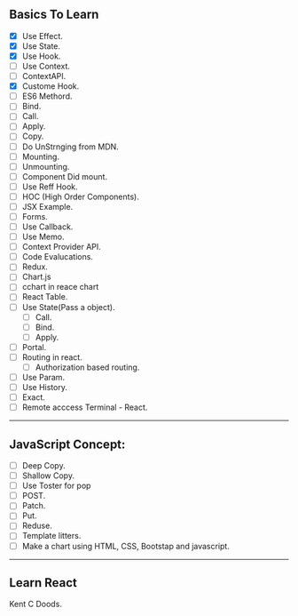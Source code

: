 ## Basics To Learn

* [X] Use Effect.
* [X] Use State.
* [X] Use Hook.
* [ ] Use Context.
* [ ] ContextAPI.
* [X] Custome Hook.
* [ ] ES6 Methord.
* [ ] Bind.
* [ ] Call.
* [ ] Apply.
* [ ] Copy.
* [ ] Do UnStrnging from MDN.
* [ ] Mounting.
* [ ] Unmounting.
* [ ] Component Did mount.
* [ ] Use Reff Hook.
* [ ] HOC (High Order Components).
* [ ] JSX Example.
* [ ] Forms.
* [ ] Use Callback.
* [ ] Use Memo.
* [ ] Context Provider API.
* [ ] Code Evalucations.
* [ ] Redux.
* [ ] Chart.js
* [ ] cchart in reace chart
* [ ] React Table.
* [ ] Use State(Pass a object).
  * [ ] Call.
  * [ ] Bind.
  * [ ] Apply.
* [ ] Portal.
* [ ] Routing in react.
  * [ ] Authorization based routing.
* [ ] Use Param.
* [ ] Use History.
* [ ] Exact.
* [ ] Remote acccess Terminal - React.

---

## JavaScript Concept:

* [ ] Deep Copy.
* [ ] Shallow Copy.
* [ ] Use Toster for pop
* [ ] POST.
* [ ] Patch.
* [ ] Put.
* [ ] Reduse.
* [ ] Template litters.
* [ ] Make a chart using HTML, CSS, Bootstap and javascript.

---

## Learn React

Kent C Doods.
